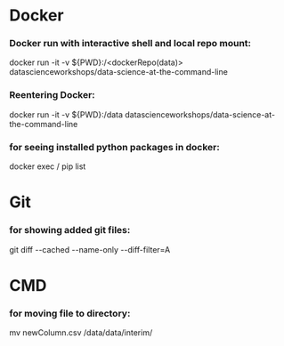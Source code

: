# Docker

### Docker run with interactive shell and local repo mount:
docker run -it -v ${PWD}:/<dockerRepo(data)> datascienceworkshops/data-science-at-the-command-line <p>
  
### Reentering Docker:
docker run -it -v ${PWD}:/data datascienceworkshops/data-science-at-the-command-line <p>
  
### for seeing installed python packages in docker:
docker exec /<container ID/> pip list
  
 
# Git

### for showing added git files: 
git diff --cached --name-only --diff-filter=A <p>
  
  
# CMD

### for moving file to directory: 
mv newColumn.csv /data/data/interim/
